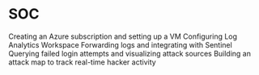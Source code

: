 # SOC

Creating an Azure subscription and setting up a VM
Configuring Log Analytics Workspace
Forwarding logs and integrating with Sentinel
Querying failed login attempts and visualizing attack sources
Building an attack map to track real-time hacker activity
